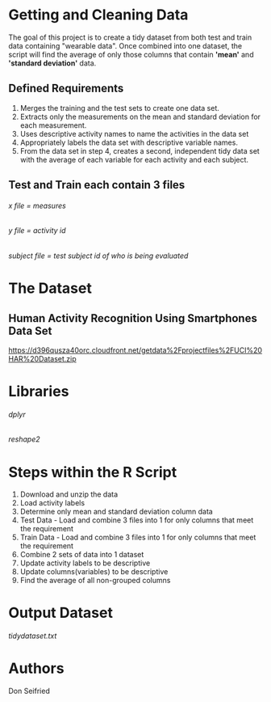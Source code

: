 # Getting and Cleaning Data
The goal of this project is to create a tidy dataset from both test and train data containing "wearable data".  Once combined into one dataset,
the script will find the average of only those columns that contain **'mean'** and **'standard deviation'** data.

## Defined Requirements

1) Merges the training and the test sets to create one data set.
2) Extracts only the measurements on the mean and standard deviation for each measurement.
3) Uses descriptive activity names to name the activities in the data set
4) Appropriately labels the data set with descriptive variable names.
5) From the data set in step 4, creates a second, independent tidy data set with the average of each variable for each activity and each subject.

## Test and Train each contain 3 files

###### x file = measures
###### y file = activity id
###### subject file  = test subject id of who is being evaluated

# The Dataset
## Human Activity Recognition Using Smartphones Data Set 
https://d396qusza40orc.cloudfront.net/getdata%2Fprojectfiles%2FUCI%20HAR%20Dataset.zip

# Libraries
###### dplyr
###### reshape2

# Steps within the R Script

1) Download and unzip the data
2) Load activity labels
3) Determine only mean and standard deviation column data
4) Test Data - Load and combine 3 files into 1 for only columns that meet the requirement
5) Train Data -  Load and combine 3 files into 1 for only columns that meet the requirement
6) Combine 2 sets of data into 1 dataset
7) Update activity labels to be descriptive
8) Update columns(variables) to be descriptive
9) Find the average of all non-grouped columns


# Output Dataset
###### tidydataset.txt

# Authors
Don Seifried


